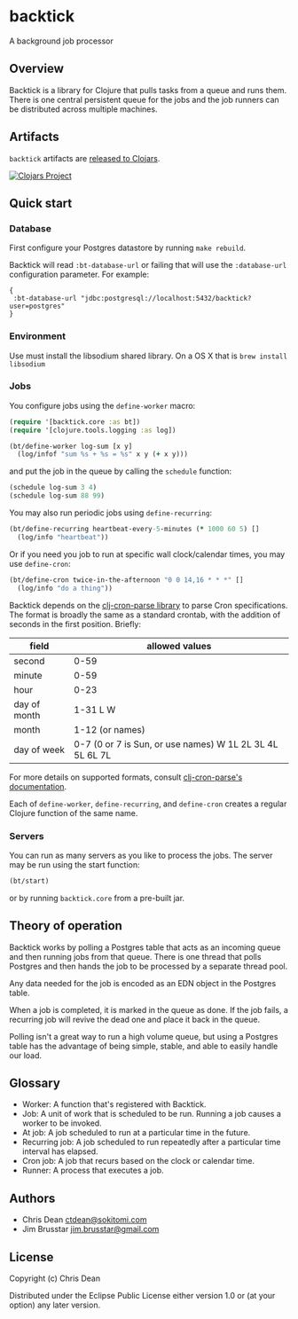 # backtick

A background job processor

## Overview

Backtick is a library for Clojure that pulls tasks from a queue and
runs them.  There is one central persistent queue for the jobs and the
job runners can be distributed across multiple machines.

## Artifacts

`backtick` artifacts are [released to Clojars](https://clojars.org/ctdean/backtick).

[![Clojars Project](http://clojars.org/ctdean/backtick/latest-version.svg)](https://clojars.org/ctdean/backtick)

## Quick start

### Database

First configure your Postgres datastore by running `make rebuild`.

Backtick will read `:bt-database-url` or failing that will use the
`:database-url` configuration parameter.  For example:

```
{
 :bt-database-url "jdbc:postgresql://localhost:5432/backtick?user=postgres"
}
```

### Environment

Use must install the libsodium shared library. On a OS X that is `brew install libsodium`

### Jobs

You configure jobs using the `define-worker` macro:

``` clj
(require '[backtick.core :as bt])
(require '[clojure.tools.logging :as log])

(bt/define-worker log-sum [x y]
  (log/infof "sum %s + %s = %s" x y (+ x y)))
```

and put the job in the queue by calling the `schedule` function:

``` clj
(schedule log-sum 3 4)
(schedule log-sum 88 99)
```

You may also run periodic jobs using `define-recurring`:

``` clj
(bt/define-recurring heartbeat-every-5-minutes (* 1000 60 5) []
  (log/info "heartbeat"))
```

Or if you need you job to run at specific wall clock/calendar times,
you may use `define-cron`:

```clj
(bt/define-cron twice-in-the-afternoon "0 0 14,16 * * *" []
  (log/info "do a thing"))
```

Backtick depends on the
[clj-cron-parse library](https://github.com/shmish111/clj-cron-parse)
to parse Cron specifications. The format is broadly the same as a standard
crontab, with the addition of seconds in the first position. Briefly:

| field        | allowed values                                           |
| -----        | --------------                                           |
| second       | 0-59                                                     |
| minute       | 0-59                                                     |
| hour         | 0-23                                                     |
| day of month | 1-31 L W                                                 |
| month        | 1-12 (or names)                                          |
| day of week  | 0-7 (0 or 7 is Sun, or use names) W 1L 2L 3L 4L 5L 6L 7L |

For more details on supported formats, consult
[clj-cron-parse's documentation](https://github.com/shmish111/clj-cron-parse/blob/master/src/clj_cron_parse/core.clj#L296-L347).

Each of `define-worker`, `define-recurring`, and `define-cron` creates a regular
Clojure function of the same name.

### Servers

You can run as many servers as you like to process the jobs.  The
server may be run using the start function:

``` clj
(bt/start)
```

or by running `backtick.core` from a pre-built jar.

## Theory of operation

Backtick works by polling a Postgres table that acts as an incoming
queue and then running jobs from that queue.  There is one thread that
polls Postgres and then hands the job to be processed by a separate
thread pool.

Any data needed for the job is encoded as an EDN object in the
Postgres table.

When a job is completed, it is marked in the queue as done.  If the
job fails, a recurring job will revive the dead one and place it back
in the queue.

Polling isn't a great way to run a high volume queue, but using a
Postgres table has the advantage of being simple, stable, and able to
easily handle our load.

## Glossary

- Worker: A function that's registered with Backtick.
- Job: A unit of work that is scheduled to be run. Running a job
  causes a worker to be invoked.
- At job: A job scheduled to run at a particular time in the future.
- Recurring job: A job scheduled to run repeatedly after a particular time interval
  has elapsed.
- Cron job: A job that recurs based on the clock or calendar time.
- Runner: A process that executes a job.

## Authors

- Chris Dean <ctdean@sokitomi.com>
- Jim Brusstar <jim.brusstar@gmail.com>

## License

Copyright (c) Chris Dean

Distributed under the Eclipse Public License either version 1.0 or (at
your option) any later version.

